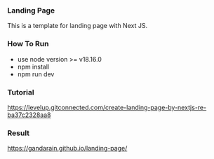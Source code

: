 ### Landing Page
This is a template for landing page with Next JS.

### How To Run
- use node version >= v18.16.0
- npm install
- npm run dev

### Tutorial
https://levelup.gitconnected.com/create-landing-page-by-nextjs-re-ba37c2328aa8

### Result
https://gandarain.github.io/landing-page/
